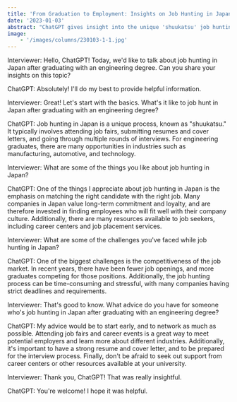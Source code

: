 ```yaml
---
title: 'From Graduation to Employment: Insights on Job Hunting in Japan for Engineering Graduates'
date: '2023-01-03'
abstract: "ChatGPT gives insight into the unique 'shuukatsu' job hunting process in Japan, as well as the competitiveness of the job market. ChatGPT also discusses some of the advantages of job hunting in Japan, including the emphasis on matching candidates with the right job and the availability of job placement resources. The interview concludes with advice for anyone job hunting in Japan after graduating with an engineering degree, including starting early, networking, and seeking out support from career centers."
image: 
    - '/images/columns/230103-1-1.jpg'
---
```


Interviewer: Hello, ChatGPT! Today, we'd like to talk about job hunting in Japan after graduating with an engineering degree. Can you share your insights on this topic?

ChatGPT: Absolutely! I'll do my best to provide helpful information.

Interviewer: Great! Let's start with the basics. What's it like to job hunt in Japan after graduating with an engineering degree?

ChatGPT: Job hunting in Japan is a unique process, known as "shuukatsu." It typically involves attending job fairs, submitting resumes and cover letters, and going through multiple rounds of interviews. For engineering graduates, there are many opportunities in industries such as manufacturing, automotive, and technology.

Interviewer: What are some of the things you like about job hunting in Japan?

ChatGPT: One of the things I appreciate about job hunting in Japan is the emphasis on matching the right candidate with the right job. Many companies in Japan value long-term commitment and loyalty, and are therefore invested in finding employees who will fit well with their company culture. Additionally, there are many resources available to job seekers, including career centers and job placement services.

Interviewer: What are some of the challenges you've faced while job hunting in Japan?

ChatGPT: One of the biggest challenges is the competitiveness of the job market. In recent years, there have been fewer job openings, and more graduates competing for those positions. Additionally, the job hunting process can be time-consuming and stressful, with many companies having strict deadlines and requirements.

Interviewer: That's good to know. What advice do you have for someone who's job hunting in Japan after graduating with an engineering degree?

ChatGPT: My advice would be to start early, and to network as much as possible. Attending job fairs and career events is a great way to meet potential employers and learn more about different industries. Additionally, it's important to have a strong resume and cover letter, and to be prepared for the interview process. Finally, don't be afraid to seek out support from career centers or other resources available at your university.

Interviewer: Thank you, ChatGPT! That was really insightful.

ChatGPT: You're welcome! I hope it was helpful.